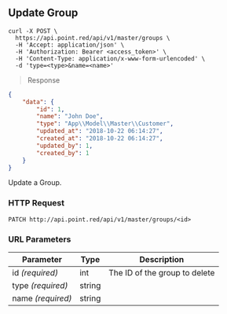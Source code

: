 ## Update Group

```shell
curl -X POST \
  https://api.point.red/api/v1/master/groups \
  -H 'Accept: application/json' \
  -H 'Authorization: Bearer <access_token>' \
  -H 'Content-Type: application/x-www-form-urlencoded' \
  -d 'type=<type>&name=<name>'
```

> Response

```json
{
    "data": {
        "id": 1,
        "name": "John Doe",
        "type": "App\\Model\\Master\\Customer",
        "updated_at": "2018-10-22 06:14:27",
        "created_at": "2018-10-22 06:14:27",
        "updated_by": 1,
        "created_by": 1
    }
}
```

Update a Group.

### HTTP Request

`PATCH http://api.point.red/api/v1/master/groups/<id>`

### URL Parameters

Parameter | Type | Description
--------- | ----------- | -----------
id *(required)* | int | The ID of the group to delete
type *(required)* | string |
name *(required)* | string |
